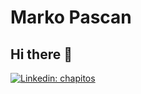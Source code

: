 # Marko Pascan
## Hi there 👋

[![Linkedin: chapitos](https://img.shields.io/badge/-Marko%20Pascan-blue?style=flat-square&logo=Linkedin&logoColor=white&link=https://www.linkedin.com/in/pascan)](https://www.linkedin.com/in/pascan/)

<!--
**chapitos/chapitos** is a ✨ _special_ ✨ repository because its `README.md` (this file) appears on your GitHub profile.

Here are some ideas to get you started:

- 🔭 I’m currently working on ...
- 🌱 I’m currently learning ...
- 👯 I’m looking to collaborate on ...
- 🤔 I’m looking for help with ...
- 💬 Ask me about ...
- 📫 How to reach me: ...
- 😄 Pronouns: ...
- ⚡ Fun fact: ...
-->

